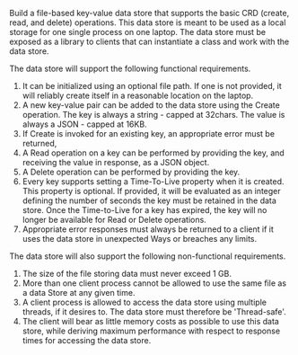 Build a file-based key-value data store that supports the basic CRD (create, read, and delete) operations. This data store is meant to be used as a local storage for one single process on one laptop. The data store must be exposed as a library to clients that can instantiate a class and work with the data store.

The data store will support the following functional requirements.

1. It can be initialized using an optional file path. If one is not provided, it will reliably create itself in a reasonable location on the laptop.
2. A new key-value pair can be added to the data store using the Create operation. The key is always a string - capped at 32chars. The value is always a JSON - capped at 16KB.
3. If Create is invoked for an existing key, an appropriate error must be returned,
4. A Read operation on a key can be performed by providing the key, and receiving the value in response, as a JSON object.
5. A Delete operation can be performed by providing the key.
6. Every key supports setting a Time-To-Live property when it is created. This property is optional. If provided, it will be evaluated as an integer defining the number of seconds the key must be retained in the data store. Once the Time-to-Live for a key has expired,
   the key will no longer be available for Read or Delete operations.
7. Appropriate error responses must always be returned to a client if it uses the data store in unexpected Ways or breaches any limits.

The data store will also support the following non-functional requirements.

1. The size of the file storing data must never exceed 1 GB.
2. More than one client process cannot be allowed to use the same file as a data Store at any given time.
3. A client process is allowed to access the data store using multiple threads, if it desires to. The data store must therefore be 'Thread-safe'.
4. The client will bear as little memory costs as possible to use this data store, while deriving maximum performance with respect to response times for accessing the data store.
